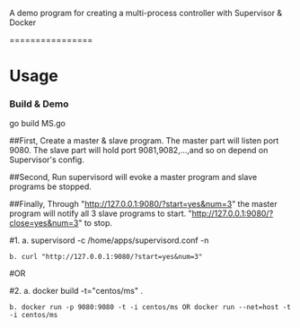  
A demo program for creating a multi-process controller with Supervisor & Docker

================

 
Usage
================

### Build &  Demo

go build MS.go

##First, 
Create a master & slave program. The master part will listen port 9080.
The slave part will hold port 9081,9082,...,and so on depend on Supervisor's config.

##Second, 
Run supervisord will evoke a master program and slave programs be stopped.

##Finally, 
Through "http://127.0.0.1:9080/?start=yes&num=3" the master program will notify all 3 slave programs to start.
"http://127.0.0.1:9080/?close=yes&num=3" to stop.

#1.
    a. supervisord -c /home/apps/supervisord.conf -n
    
    b. curl "http://127.0.0.1:9080/?start=yes&num=3"

#OR

#2.
    a. docker build -t="centos/ms" . 
    
    b. docker run -p 9080:9080 -t -i centos/ms OR docker run --net=host -t -i centos/ms

 


 